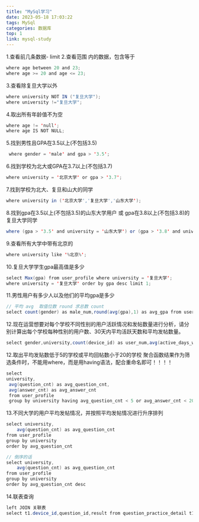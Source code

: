 ```yaml
---
title: "MySql学习"
date: 2023-05-18 17:03:22
tags: MySql
categories: 数据库
top: 1
link: mysql-study
---
```

1.查看前几条数据-  limit 
2.查看范围 内的数据，包含等于
```java
where age between 20 and 23;
where age >= 20 and age <= 23;
```
3.查看除复旦大学以外
```java
where university NOT IN ("复旦大学");
where university !="复旦大学";
```
4.取出所有年龄值不为空
```java
where age != 'null';
where age IS NOT NULL;
```
5.找到男性且GPA在3.5以上(不包括3.5)
```java
 where gender = 'male' and gpa > '3.5';
```

<!-- more -->

6.找到学校为北大或GPA在3.7以上(不包括3.7)
```java
where university = '北京大学' or gpa > '3.7';
```
7.找到学校为北大、复旦和山大的同学
```java
where university in ('北京大学','复旦大学','山东大学');
```
8.找到gpa在3.5以上(不包括3.5)的山东大学用户 或 gpa在3.8以上(不包括3.8)的复旦大学同学
```java
where (gpa > '3.5' and university = '山东大学') or (gpa > '3.8' and university = '复旦大学');
```
9.查看所有大学中带有北京的
```java
where university like '%北京%';
```
10.复旦大学学生gpa最高值是多少
```java
select Max(gpa) from user_profile where university = '复旦大学';
where university = '复旦大学' order by gpa desc limit 1;
```
11.男性用户有多少人以及他们的平均gpa是多少
```java
// 平均 avg  取值位数 round 求总数 count
select count(gender) as male_num,round(avg(gpa),1) as avg_gpa from user_profile where gender = 'male';
```
12.现在运营想要对每个学校不同性别的用户活跃情况和发帖数量进行分析，请分别计算出每个学校每种性别的用户数、30天内平均活跃天数和平均发帖数量。
```java
select gender,university,count(device_id) as user_num,avg(active_days_within_30) as avg_active_day,avg(question_cnt) as avg_question_cnt from user_profile group by university,gender;
```
12.取出平均发贴数低于5的学校或平均回帖数小于20的学校
聚合函数结果作为筛选条件时，不能用where，而是用having语法，配合重命名即可！！！！
```java
select 
university,
 avg(question_cnt) as avg_question_cnt,
 avg(answer_cnt) as avg_answer_cnt 
 from user_profile 
 group by university having avg_question_cnt < 5 or avg_answer_cnt < 20;
```
13.不同大学的用户平均发帖情况，并按照平均发帖情况进行升序排列
```java
select university,
    avg(question_cnt) as avg_question_cnt
from user_profile
group by university
order by avg_question_cnt  
```
```java
// 倒序的话
select university,
    avg(question_cnt) as avg_question_cnt
from user_profile
group by university
order by avg_question_cnt desc
```
14.联表查询
```java
left JOIN 关联表
select t1.device_id,question_id,result from question_practice_detail t1 left JOIN user_profile t2 on t1.device_id = t2.device_id where university = '浙江大学';
```



